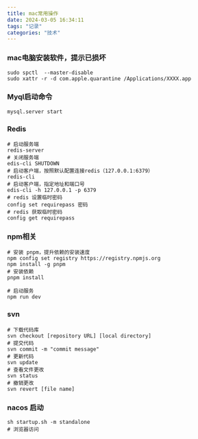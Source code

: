 ```yaml
---
title: mac常用操作
date: 2024-03-05 16:34:11
tags: "记录"
categories: "技术"
---
```


### mac电脑安装软件，提示已损坏

```shell
sudo spctl  --master-disable
sudo xattr -r -d com.apple.quarantine /Applications/XXXX.app
```

### Myql启动命令

```shell
mysql.server start
```

### Redis

```shell
# 启动服务端
redis-server
# 关闭服务端
edis-cli SHUTDOWN
# 启动客户端，按照默认配置连接redis（127.0.0.1:6379）
redis-cli
# 启动客户端，指定地址和端口号
edis-cli -h 127.0.0.1 -p 6379
# redis 设置临时密码
config set requirepass 密码
# redis 获取临时密码
config get requirepass
```

### npm相关

```shell
# 安装 pnpm，提升依赖的安装速度
npm config set registry https://registry.npmjs.org
npm install -g pnpm
# 安装依赖
pnpm install

# 启动服务
npm run dev
```

### svn

```shell
# 下载代码库
svn checkout [repository URL] [local directory]
# 提交代码
svn commit -m "commit message"
# 更新代码
svn update
# 查看文件更改
svn status
# 撤销更改
svn revert [file name]
```

### nacos 启动

```shell
sh startup.sh -m standalone
# 浏览器访问
```

